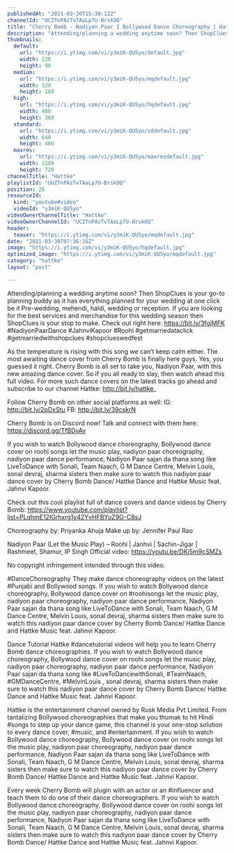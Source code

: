 ```yaml
---
publishedAt: "2021-03-26T15:38:12Z"
channelId: "UCZTnPAzTvTAaLp7U-BrskOQ"
title: "Cherry Bomb - Nadiyon Paar I Bollywood Dance Choreography | Hattke"
description: "Attending/planning a wedding anytime soon? Then ShopClues is your go-to planning buddy as it has everything planned for your wedding at one click be it Pre-wedding, mehendi, haldi, wedding or reception. If you are looking for the best services and merchandise for this wedding season then ShopClues is your stop to make. Check out right here: https://bit.ly/3fgjMFK #NadiyonPaarDance #JahnviKapoor #Roohi \n#getmarriedataclick #getmarriedwithshopclues #shopclueswedfest\n\nAs the temperature is rising with this song we can’t keep calm either. The most awaiting dance cover from Cherry Bomb is finally here guys. Yes, you guessed it right. Cherry Bomb is all set to take you, Nadiyon Paar, with this new amazing dance cover. So if you all ready to slay, then watch ahead this full video. For more such dance covers on the latest tracks go ahead and subscribe to our channel Hattke: http://bit.ly/hattke_\n\nFollow Cherry Bomb on other social platforms as well: \nIG: http://bit.ly/2pDxStu \nFB: http://bit.ly/39cskrN\n\nCherry Bomb is on Discord now! Talk and connect with them here: https://discord.gg/TfBDvAv\n\nIf you wish to watch Bollywood dance choreography, Bollywood dance cover on roohi songs let the music play, nadiyon paar choreography, nadiyon paar dance performance, Nadiyon Paar sajan da thana song like LiveToDance with Sonali, Team Naach, G M Dance Centre, Melvin Louis, sonal devraj, sharma sisters then make sure to watch this nadiyon paar dance cover by Cherry Bomb Dance/ Hattke Dance and Hattke Music feat. Jahnvi Kapoor.\n\nCheck out this cool playlist full of dance covers and dance videos by Cherry Bomb: https://www.youtube.com/playlist?list=PLqhmE12IGrhxrg1y42YvHFBYuZ9G-C8sJ\n\nChoreography by: Priyanka Ahuja\nMake up by: Jennifer Paul Rao\n\n\nNadiyon Paar (Let the Music Play) – Roohi | Janhvi | Sachin-Jigar | Rashmeet, Shamur, IP Singh\nOfficial video: https://youtu.be/DKj5m9cSMZs\n\nNo copyright infringement intended through this video.\n\n#DanceChoreography\nThey make dance choreography videos on the latest #Punjabi and Bollywood songs. \nIf you wish to watch Bollywood dance choreography, Bollywood dance cover on #roohisongs let the music play, nadiyon paar choreography, nadiyon paar dance performance, Nadiyon Paar sajan da thana song like LiveToDance with Sonali, Team Naach, G M Dance Centre, Melvin Louis, sonal devraj, sharma sisters then make sure to watch this nadiyon paar dance cover by Cherry Bomb Dance/ Hattke Dance and Hattke Music feat. Jahnvi Kapoor.\n\nDance Tutorial\nHattke #dancetutorial videos will help you to learn Cherry Bomb dance choreographies. \nIf you wish to watch Bollywood dance choreography, Bollywood dance cover on roohi songs let the music play, nadiyon paar choreography, nadiyon paar dance performance, Nadiyon Paar sajan da thana song like #LiveToDancewithSonali, #TeamNaach, #GMDanceCentre, #MelvinLouis , sonal devraj, sharma sisters then make sure to watch this nadiyon paar dance cover by Cherry Bomb Dance/ Hattke Dance and Hattke Music feat. Jahnvi Kapoor.\n\n\nHattke is the entertainment channel owned by Rusk Media Pvt Limited. From tantalizing Bollywood choreographies that make you thumak to hit Hindi #songs to step up your dance game, this channel is your one-stop solution to every dance cover, #music, and #entertainment. If you wish to watch Bollywood dance choreography, Bollywood dance cover on roohi songs let the music play, nadiyon paar choreography, nadiyon paar dance performance, Nadiyon Paar sajan da thana song like LiveToDance with Sonali, Team Naach, G M Dance Centre, Melvin Louis, sonal devraj, sharma sisters then make sure to watch this nadiyon paar dance cover by Cherry Bomb Dance/ Hattke Dance and Hattke Music feat. Jahnvi Kapoor.\n\n\nEvery week Cherry Bomb will plugin with an actor or an #influencer and teach them to do one of their dance choreographers. If you wish to watch Bollywood dance choreography, Bollywood dance cover on roohi songs let the music play, nadiyon paar choreography, nadiyon paar dance performance, Nadiyon Paar sajan da thana song like LiveToDance with Sonali, Team Naach, G M Dance Centre, Melvin Louis, sonal devraj, sharma sisters then make sure to watch this nadiyon paar dance cover by Cherry Bomb Dance/ Hattke Dance and Hattke Music feat. Jahnvi Kapoor."
thumbnails:
  default:
    url: "https://i.ytimg.com/vi/y3miK-QU5yo/default.jpg"
    width: 120
    height: 90
  medium:
    url: "https://i.ytimg.com/vi/y3miK-QU5yo/mqdefault.jpg"
    width: 320
    height: 180
  high:
    url: "https://i.ytimg.com/vi/y3miK-QU5yo/hqdefault.jpg"
    width: 480
    height: 360
  standard:
    url: "https://i.ytimg.com/vi/y3miK-QU5yo/sddefault.jpg"
    width: 640
    height: 480
  maxres:
    url: "https://i.ytimg.com/vi/y3miK-QU5yo/maxresdefault.jpg"
    width: 1280
    height: 720
channelTitle: "Hattke"
playlistId: "UUZTnPAzTvTAaLp7U-BrskOQ"
position: 28
resourceId:
  kind: "youtube#video"
  videoId: "y3miK-QU5yo"
videoOwnerChannelTitle: "Hattke"
videoOwnerChannelId: "UCZTnPAzTvTAaLp7U-BrskOQ"
header:
  teaser: "https://i.ytimg.com/vi/y3miK-QU5yo/mqdefault.jpg"
date: "2021-03-30T07:36:16Z"
image: "https://i.ytimg.com/vi/y3miK-QU5yo/hqdefault.jpg"
optimized_image: "https://i.ytimg.com/vi/y3miK-QU5yo/mqdefault.jpg"
category: "hattke"
layout: "post"

---
```

Attending/planning a wedding anytime soon? Then ShopClues is your go-to planning buddy as it has everything planned for your wedding at one click be it Pre-wedding, mehendi, haldi, wedding or reception. If you are looking for the best services and merchandise for this wedding season then ShopClues is your stop to make. Check out right here: https://bit.ly/3fgjMFK #NadiyonPaarDance #JahnviKapoor #Roohi 
#getmarriedataclick #getmarriedwithshopclues #shopclueswedfest

As the temperature is rising with this song we can’t keep calm either. The most awaiting dance cover from Cherry Bomb is finally here guys. Yes, you guessed it right. Cherry Bomb is all set to take you, Nadiyon Paar, with this new amazing dance cover. So if you all ready to slay, then watch ahead this full video. For more such dance covers on the latest tracks go ahead and subscribe to our channel Hattke: http://bit.ly/hattke_

Follow Cherry Bomb on other social platforms as well: 
IG: http://bit.ly/2pDxStu 
FB: http://bit.ly/39cskrN

Cherry Bomb is on Discord now! Talk and connect with them here: https://discord.gg/TfBDvAv

If you wish to watch Bollywood dance choreography, Bollywood dance cover on roohi songs let the music play, nadiyon paar choreography, nadiyon paar dance performance, Nadiyon Paar sajan da thana song like LiveToDance with Sonali, Team Naach, G M Dance Centre, Melvin Louis, sonal devraj, sharma sisters then make sure to watch this nadiyon paar dance cover by Cherry Bomb Dance/ Hattke Dance and Hattke Music feat. Jahnvi Kapoor.

Check out this cool playlist full of dance covers and dance videos by Cherry Bomb: https://www.youtube.com/playlist?list=PLqhmE12IGrhxrg1y42YvHFBYuZ9G-C8sJ

Choreography by: Priyanka Ahuja
Make up by: Jennifer Paul Rao


Nadiyon Paar (Let the Music Play) – Roohi | Janhvi | Sachin-Jigar | Rashmeet, Shamur, IP Singh
Official video: https://youtu.be/DKj5m9cSMZs

No copyright infringement intended through this video.

#DanceChoreography
They make dance choreography videos on the latest #Punjabi and Bollywood songs. 
If you wish to watch Bollywood dance choreography, Bollywood dance cover on #roohisongs let the music play, nadiyon paar choreography, nadiyon paar dance performance, Nadiyon Paar sajan da thana song like LiveToDance with Sonali, Team Naach, G M Dance Centre, Melvin Louis, sonal devraj, sharma sisters then make sure to watch this nadiyon paar dance cover by Cherry Bomb Dance/ Hattke Dance and Hattke Music feat. Jahnvi Kapoor.

Dance Tutorial
Hattke #dancetutorial videos will help you to learn Cherry Bomb dance choreographies. 
If you wish to watch Bollywood dance choreography, Bollywood dance cover on roohi songs let the music play, nadiyon paar choreography, nadiyon paar dance performance, Nadiyon Paar sajan da thana song like #LiveToDancewithSonali, #TeamNaach, #GMDanceCentre, #MelvinLouis , sonal devraj, sharma sisters then make sure to watch this nadiyon paar dance cover by Cherry Bomb Dance/ Hattke Dance and Hattke Music feat. Jahnvi Kapoor.


Hattke is the entertainment channel owned by Rusk Media Pvt Limited. From tantalizing Bollywood choreographies that make you thumak to hit Hindi #songs to step up your dance game, this channel is your one-stop solution to every dance cover, #music, and #entertainment. If you wish to watch Bollywood dance choreography, Bollywood dance cover on roohi songs let the music play, nadiyon paar choreography, nadiyon paar dance performance, Nadiyon Paar sajan da thana song like LiveToDance with Sonali, Team Naach, G M Dance Centre, Melvin Louis, sonal devraj, sharma sisters then make sure to watch this nadiyon paar dance cover by Cherry Bomb Dance/ Hattke Dance and Hattke Music feat. Jahnvi Kapoor.


Every week Cherry Bomb will plugin with an actor or an #influencer and teach them to do one of their dance choreographers. If you wish to watch Bollywood dance choreography, Bollywood dance cover on roohi songs let the music play, nadiyon paar choreography, nadiyon paar dance performance, Nadiyon Paar sajan da thana song like LiveToDance with Sonali, Team Naach, G M Dance Centre, Melvin Louis, sonal devraj, sharma sisters then make sure to watch this nadiyon paar dance cover by Cherry Bomb Dance/ Hattke Dance and Hattke Music feat. Jahnvi Kapoor.